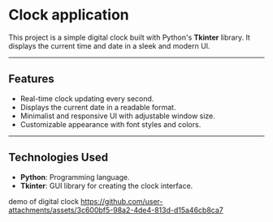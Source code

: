 #  Clock application

This project is a simple digital clock built with Python's **Tkinter** library. It displays the current time and date in a sleek and modern UI.

---

##  Features
- Real-time clock updating every second.
- Displays the current date in a readable format.
- Minimalist and responsive UI with adjustable window size.
- Customizable appearance with font styles and colors.

---

##  Technologies Used
- **Python**: Programming language.
- **Tkinter**: GUI library for creating the clock interface.


demo of digital clock https://github.com/user-attachments/assets/3c600bf5-98a2-4de4-813d-d15a46cb8ca7








